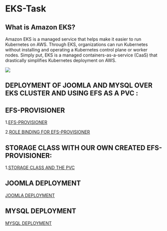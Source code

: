 # EKS-Task


## What is Amazon EKS?

Amazon EKS is a managed service that helps make it easier to run Kubernetes on AWS. Through EKS, organizations can run Kubernetes without installing and operating a Kubernetes control plane or worker nodes. Simply put, EKS is a managed containers-as-a-service (CaaS) that drastically simplifies Kubernetes deployment on AWS.



<img src= "https://www.alfresco.com/sites/www.alfresco.com/files/2018/Nov/amazoneks_twitter.jpg?_buster=CFwpRD-B" />
 
 
 
 ## DEPLOYMENT OF JOOMLA AND MYSQL OVER EKS CLUSTER AND USING EFS AS A PVC :
 
 ## EFS-PROVISIONER
   
   
  1.[EFS-PROVISIONER]()
  
  
  2.[ROLE BINDING FOR EFS-PROVISIONER]()
 
 ## STORAGE CLASS WITH OUR OWN CREATED EFS-PROVISIONER:
 
 1.[STORAGE CLASS AND THE PVC ]()


## JOOMLA DEPLOYMENT 

[JOOMLA DEPLOYMENT]()

## MYSQL DEPLOYMENT

[MYSQL DEPLOYMENT]()
 
 
 


